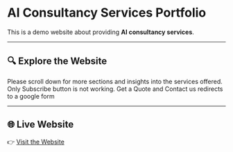 # AI Consultancy Services Portfolio

This is a demo website about providing **AI consultancy services**.

---

## 🔍 Explore the Website

Please scroll down for more sections and insights into the services offered.
Only Subscribe button is not working. Get a Quote and Contact us redirects to a google form

---

## 🌐 Live Website

👉 [Visit the Website](https://prasanjeit.github.io/Personal-Portfolio/)
